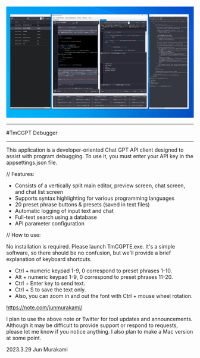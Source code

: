![Screenshot](./docs/images/screenshot_v01.jpg)

------------------------

#TmCGPT Debugger

------------------------

This application is a developer-oriented Chat GPT API client designed to assist with program debugging. To use it, you must enter your API key in the appsettings.json file.


// Features:

- Consists of a vertically split main editor, preview screen, chat screen, and chat list screen
- Supports syntax highlighting for various programming languages
- 20 preset phrase buttons & presets (saved in text files)
- Automatic logging of input text and chat
- Full-text search using a database
- API parameter configuration


// How to use:

No installation is required. Please launch TmCGPTE.exe.
It's a simple software, so there should be no confusion, but we'll provide a brief explanation of keyboard shortcuts.

- Ctrl + numeric keypad 1-9, 0 correspond to preset phrases 1-10.
- Alt + numeric keypad 1-9, 0 correspond to preset phrases 11-20.
- Ctrl + Enter key to send text.
- Ctrl + S to save the text only.
- Also, you can zoom in and out the font with Ctrl + mouse wheel rotation.



https://note.com/junmurakami/

I plan to use the above note or Twitter for tool updates and announcements. Although it may be difficult to provide support or respond to requests, please let me know if you notice anything. I also plan to make a Mac version at some point.

2023.3.29 Jun Murakami